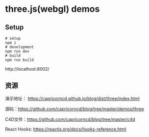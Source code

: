 # three.js(webgl) demos

## Setup

```shell script
# setup
npm i
# development
npm run dev
# build
npm run build
```

http://localhost:8002/

## 资源

演示地址： https://capricorncd.github.io/blog/dist/three/index.html

源码：https://github.com/capricorncd/blog/tree/master/demos/three

C4D文件：https://github.com/capricorncd/blog/tree/master/c4d

React Hooks: https://reactjs.org/docs/hooks-reference.html



